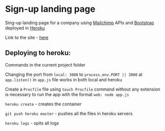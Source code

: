# Sign-up landing page

Sing-up landing page for a company using [Mailchimp](https://mailchimp.com/developer/) APIs and [Bootstrap](https://getbootstrap.com/docs/4.1/getting-started/introduction/)
deployed in [Heroku](https://devcenter.heroku.com/articles/getting-started-with-nodejs)

Link to the site - [here](https://mysterious-woodland-49851.herokuapp.com/)

## Deploying to heroku:

Commands in the current project folder

Changing the port from `local: 3000` to `process.env.PORT || 3000` at `app.listen()` in `app.js` file works in both local and heroku

Create a `Procfile` file using `touch Procfile` command without any extension is necessary to run the app with the format `web: node app.js`

`heroku create` - creates the container

`git push heroku master` - pushes all the files in heroku servers

`heroku logs` - spits all logs
